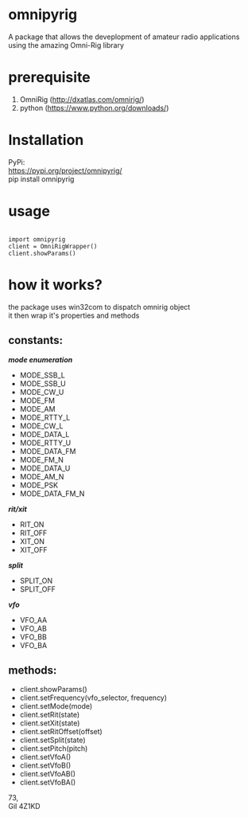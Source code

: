 # omnipyrig

A package that allows the deveplopment of amateur radio applications using the amazing Omni-Rig library

# prerequisite
1. OmniRig (http://dxatlas.com/omnirig/)
2. python (https://www.python.org/downloads/)

# Installation
PyPi:<br>
https://pypi.org/project/omnipyrig/<br>
pip install omnipyrig


# usage
```

import omnipyrig
client = OmniRigWrapper()
client.showParams()

```

# how it works? 
the package uses win32com to dispatch omnirig object<br/>
it then wrap it's properties and methods<br/>

## constants:</br>
***mode enumeration***
- MODE_SSB_L
- MODE_SSB_U
- MODE_CW_U
- MODE_FM
- MODE_AM
- MODE_RTTY_L
- MODE_CW_L
- MODE_DATA_L
- MODE_RTTY_U
- MODE_DATA_FM
- MODE_FM_N
- MODE_DATA_U
- MODE_AM_N
- MODE_PSK
- MODE_DATA_FM_N

***rit/xit***
- RIT_ON
- RIT_OFF
- XIT_ON
- XIT_OFF

***split***
- SPLIT_ON
- SPLIT_OFF

***vfo***
- VFO_AA
- VFO_AB
- VFO_BB
- VFO_BA

## methods:
- client.showParams()
- client.setFrequency(vfo_selector, frequency)
- client.setMode(mode)
- client.setRit(state)
- client.setXit(state)
- client.setRitOffset(offset)
- client.setSplit(state)
- client.setPitch(pitch)
- client.setVfoA()
- client.setVfoB()
- client.setVfoAB()
- client.setVfoBA()


73,<br/>
Gil 4Z1KD
